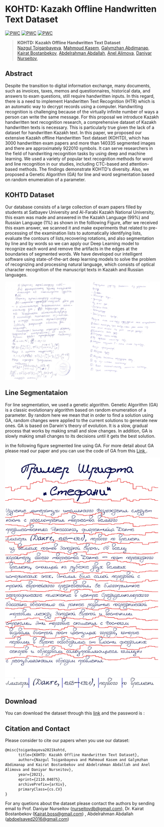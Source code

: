 # KOHTD: Kazakh Offline Handwritten Text Dataset
[![PWC](https://img.shields.io/badge/PyTorch-v1.8-red)](https://pytorch.org/)
[![PWC](https://img.shields.io/badge/Tensorflow-v2.3-red)](https://pytorch.org/)
[![PWC](https://img.shields.io/badge/KOHTD-v1.0-red)](https://pytorch.org/)





> **KOHTD: Kazakh Offline Handwritten Text Dataset**<br>
> [Nazgul Toiganbayeva](https://github.com/abdoelsayed2016), 
> [Mahmoud Kasem](),
> [Galymzhan Abdimanap](),
> [Kairat Bostanbekov](),
> [Abdelrahman Abdallah](https://github.com/abdoelsayed2016),
> [Anel Alimova](),
> [Daniyar Nurseitov](),
> <br>

    



## Abstract 
Despite the transition to digital information exchange, many documents, such as invoices, taxes, memos and questionnaires, historical data, and answers to exam questions, still require handwritten inputs. In this regard, there is a need to implement Handwritten Text Recognition (HTR) which is an automatic way to decrypt records using a computer. Handwriting recognition is challenging because of the virtually infinite number of ways a person can write the same message. For this proposal we introduce Kazakh handwritten text recognition research, a comprehensive dataset of Kazakh handwritten texts is necessary. This is particularly true given the lack of a dataset for handwritten Kazakh text. In this paper, we proposed our extensive Kazakh offline Handwritten Text dataset (KOHTD), which has 3000 handwritten exam papers and  more than 140335 segmented images and there are approximately 922010 symbols. It can serve researchers in the field of handwriting recognition tasks by using deep and machine learning. We used a variety of popular text recognition methods for word and line recognition in our studies, including CTC-based and attention-based methods. The findings demonstrate KOHTD's diversity. Also, we proposed a Genetic Algorithm (GA) for line and word segmentation based on random enumeration of a parameter.

## KOHTD Dataset



Our database consists of a large collection of exam papers filled by students at Satbayev University and Al-Farabi Kazakh National University, this exam was made and answered in the Kazakh Language (99%) and Russian Language (1%) as shown in the folllowing Figure, after we received this exam answer, we scanned it and make experiments that related to pre-processing of the examination lists to automatically identifying lists, evaluate the contours of lists,recovering rotations, and also segmentation by line and by words so we can apply our Deep Learning model to recognize each word and remove the artifacts in the edges at the boundaries of segmented words. We have developed our intelligent software using state-of-the-art deep learning models to solve the problem of recognizing and processing natural language, which consists of optical character recognition of the manuscript texts in Kazakh and Russian languages.

<img src="images/Exam1.png" width="45%" height="40%" align="left">
<img src="images/Exam2.png" width="45%" height="40%" align="right">

<br clear="left">



## Line Segmentataion 
For line segmentation, we used a genetic algorithm. Genetic Algorithm (GA) is a classic evolutionary algorithm based on random enumeration of a parameter. By random here we mean that in order to find a solution using GA, random changes were applied to the current solutions to generate new ones. GA is based on Darwin's theory of evolution. It is a slow, gradual process that works by making small and slow changes. In addition, GA is slowly making small changes to its decisions until it gets the best solution.

in the  following figure segmented line  using GA. For more detail about GA please read our paper and you can use the code of GA from this <a href="https://github.com/GalymzhanAbdimanap/GeneticAlgorithm"> Link </a>.


<img src="images/7_gen_line_last.jpg">
<img src="images/Segmentation of words.jpg">

## Download 
You can download the dataset through this  <a href="https://drive.google.com/drive/folders/1zOAOD_E7FWW9NrRAXSci0zmk30yqJS4o">link</a>  and the password is : <b> </b>

## Citation and Contact
Please consider to cite our papers when you use our dataset:
```
@misc{toiganbayeva2021kohtd,
      title={KOHTD: Kazakh Offline Handwritten Text Dataset}, 
      author={Nazgul Toiganbayeva and Mahmoud Kasem and Galymzhan Abdimanap and Kairat Bostanbekov and Abdelrahman Abdallah and Anel Alimova and Daniyar Nurseitov},
      year={2021},
      eprint={2110.04075},
      archivePrefix={arXiv},
      primaryClass={cs.CV}
}
```


For any quetions about the dataset please contact the authors by sending email to Prof. Daniyar Nurseitov
([nurseitovdb@gmail.com](mailto:nurseitovdb@gmail.com)), Dr. Kairat Bostanbekov
([Kairat.boss@gmail.com](mailto:Kairat.boss@gmail.com)) , Abdelrahman Abdallah ([abdoelsayed2016@gmail.com](mailto:abdoelsayed2016@gmail.com)) 
